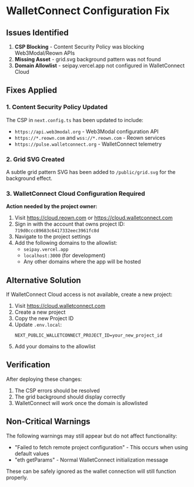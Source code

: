 # WalletConnect Configuration Fix

## Issues Identified

1. **CSP Blocking** - Content Security Policy was blocking Web3Modal/Reown APIs
2. **Missing Asset** - grid.svg background pattern was not found
3. **Domain Allowlist** - seipay.vercel.app not configured in WalletConnect Cloud

## Fixes Applied

### 1. Content Security Policy Updated
The CSP in `next.config.ts` has been updated to include:
- `https://api.web3modal.org` - Web3Modal configuration API
- `https://*.reown.com` and `wss://*.reown.com` - Reown services
- `https://pulse.walletconnect.org` - WalletConnect telemetry

### 2. Grid SVG Created
A subtle grid pattern SVG has been added to `/public/grid.svg` for the background effect.

### 3. WalletConnect Cloud Configuration Required

**Action needed by the project owner:**

1. Visit https://cloud.reown.com or https://cloud.walletconnect.com
2. Sign in with the account that owns project ID: `719d0ccc89683c6417332eec3961fc8d`
3. Navigate to the project settings
4. Add the following domains to the allowlist:
   - `seipay.vercel.app`
   - `localhost:3000` (for development)
   - Any other domains where the app will be hosted

## Alternative Solution

If WalletConnect Cloud access is not available, create a new project:

1. Visit https://cloud.walletconnect.com
2. Create a new project
3. Copy the new Project ID
4. Update `.env.local`:
   ```
   NEXT_PUBLIC_WALLETCONNECT_PROJECT_ID=your_new_project_id
   ```
5. Add your domains to the allowlist

## Verification

After deploying these changes:

1. The CSP errors should be resolved
2. The grid background should display correctly
3. WalletConnect will work once the domain is allowlisted

## Non-Critical Warnings

The following warnings may still appear but do not affect functionality:
- "Failed to fetch remote project configuration" - This occurs when using default values
- "eth getParams" - Normal WalletConnect initialization message

These can be safely ignored as the wallet connection will still function properly.